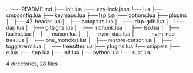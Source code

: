 .
├── README.md
├── init.lua
├── lazy-lock.json
└── lua
    ├── cmpconfig.lua
    ├── keymaps.lua
    ├── lsp.lua
    ├── options.lua
    ├── plugins
    │   ├── 42-header.lua
    │   ├── autopairs.lua
    │   ├── dap-gdb.lua
    │   ├── dap.lua
    │   ├── gitsigns.lua
    │   ├── hlchunk.lua
    │   ├── lsp.lua
    │   ├── lualine.lua
    │   ├── mason.lua
    │   ├── nvim-dap.lua
    │   ├── nvim-neo-tree.lua
    │   ├── one_monokai.lua
    │   ├── restore-cursor.lua
    │   ├── toggleterm.lua
    │   └── treesitter.lua
    ├── plugins.lua
    └── snippets
        ├── c.lua
        ├── cpp.lua
        ├── init.lua
        ├── python.lua
        └── rust.lua

4 directories, 28 files
